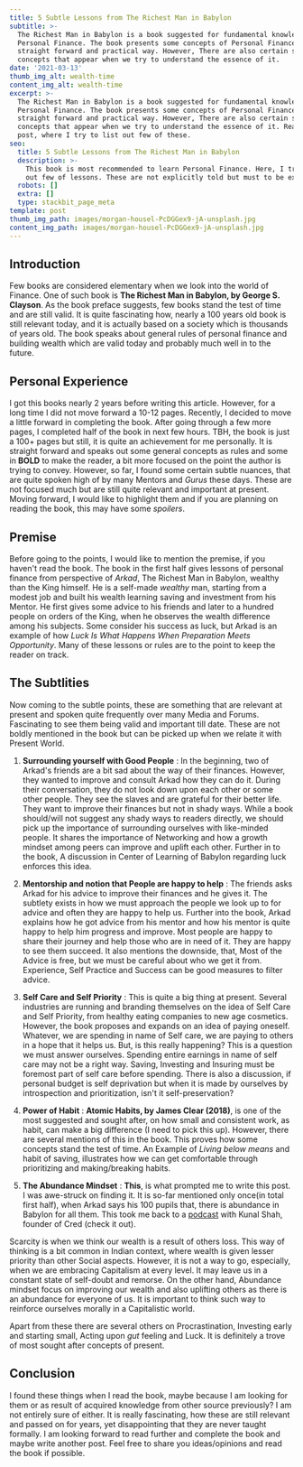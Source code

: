 ```yaml
---
title: 5 Subtle Lessons from The Richest Man in Babylon
subtitle: >-
  The Richest Man in Babylon is a book suggested for fundamental knowledge on
  Personal Finance. The book presents some concepts of Personal Finance in a
  straight forward and practical way. However, There are also certain subtle
  concepts that appear when we try to understand the essence of it.
date: '2021-03-13'
thumb_img_alt: wealth-time
content_img_alt: wealth-time
excerpt: >-
  The Richest Man in Babylon is a book suggested for fundamental knowledge on
  Personal Finance. The book presents some concepts of Personal Finance in a
  straight forward and practical way. However, There are also certain subtle
  concepts that appear when we try to understand the essence of it. Read the
  post, where I try to list out few of these.
seo:
  title: 5 Subtle Lessons from The Richest Man in Babylon
  description: >-
    This book is most recommended to learn Personal Finance. Here, I try to list
    out few of lessons. These are not explicitly told but must to be explored.
  robots: []
  extra: []
  type: stackbit_page_meta
template: post
thumb_img_path: images/morgan-housel-PcDGGex9-jA-unsplash.jpg
content_img_path: images/morgan-housel-PcDGGex9-jA-unsplash.jpg
---
```

## Introduction

Few books are considered elementary when we look into the world of Finance. One of such book is **The Richest Man in Babylon, by George S. Clayson**. As the book preface suggests, few books stand the test of time and are still valid. It is quite fascinating how, nearly a 100 years old book is still relevant today, and it is actually based on a society which is thousands of years old. The book speaks about general rules of personal finance and building wealth which are valid today and probably much well in to the future.

## Personal Experience

I got this books nearly 2 years before writing this article. However, for a long time I did not move forward a 10-12 pages. Recently, I decided to move a little forward in completing the book. After going through a few more pages, I completed half of the book in next few hours. TBH, the book is just a 100+ pages but still, it is quite an achievement for me personally. It is straight forward and speaks out some general concepts as rules and some in **BOLD** to make the reader, a bit more focused on the point the author is trying to convey. However, so far, I found some certain subtle nuances, that are quite spoken high of by many Mentors and *Gurus* these days. These are not focused much but are still quite relevant and important at present. Moving forward, I would like to highlight them and if you are planning on reading the book, this may have some *spoilers*.

## Premise

Before going to the points, I would like to mention the premise, if you haven't read the book. The book in the first half gives lessons of personal finance from perspective of *Arkad*, The Richest Man in Babylon, wealthy than the King himself. He is a self-made *wealthy* man, starting from a modest job and built his wealth learning saving and investment from his Mentor. He first gives some advice to his friends and later to a hundred people on orders of the King, when he observes the wealth difference among his subjects. Some consider his success as luck, but Arkad is an example of how *Luck Is What Happens When Preparation Meets Opportunity*. Many of these lessons or rules are to the point to keep the reader on track.

## The Subtlities

Now coming to the subtle points, these are something that are relevant at present and spoken quite frequently over many Media and Forums. Fascinating to see them being valid and important till date. These are not boldly mentioned in the book but can be picked up when we relate it with Present World.

1.  **Surrounding yourself with Good People** : In the beginning, two of Arkad's friends are a bit sad about the way of their finances. However, they wanted to improve and consult Arkad how they can do it. During their conversation, they do not look down upon each other or some other people. They see the slaves and are grateful for their better life. They want to improve their finances but not in shady ways. While a book should/will not suggest any shady ways to readers directly, we should pick up the importance of surrounding ourselves with like-minded people. It shares the importance of Networking and how a growth mindset among peers can improve and uplift each other. Further in to the book, A discussion in Center of Learning of Babylon regarding luck enforces this idea.

2.  **Mentorship and notion that People are happy to help** : The friends asks Arkad for his advice to improve their finances and he gives it. The subtlety exists in how we must approach the people we look up to for advice and often they are happy to help us. Further into the book, Arkad explains how he got advice from his mentor and how his mentor is quite happy to help him progress and improve. Most people are happy to share their journey and help those who are in need of it. They are happy to see them succeed. It also mentions the downside, that, Most of the Advice is free, but we must be careful about who we get it from. Experience, Self Practice and Success can be good measures to filter advice.

3.  **Self Care and Self Priority** : This is quite a big thing at present. Several industries are running and branding themselves on the idea of Self Care and Self Priority, from healthy eating companies to new age cosmetics. However, the book proposes and expands on an idea of paying oneself. Whatever, we are spending in name of Self care, we are paying to others in a hope that it helps us. But, is this really happening? This is a question we must answer ourselves. Spending entire earnings in name of self care may not be a right way. Saving, Investing and Insuring must be foremost part of self care before spending. There is also a discussion, if personal budget is self deprivation but when it is made by ourselves by introspection and prioritization, isn't it self-preservation?

4.  **Power of Habit** : **Atomic Habits, by James Clear (2018)**, is one of the most suggested and sought after, on how small and consistent work, as habit, can make a big difference (I need to pick this up). However, there are several mentions of this in the book. This proves how some concepts stand the test of time. An Example of *Living below means* and habit of saving, illustrates how we can get comfortable through prioritizing and making/breaking habits.

5.  **The Abundance Mindset** : **This**, is what prompted me to write this post. I was awe-struck on finding it. It is so-far mentioned only once(in total first half), when Arkad says his 100 pupils that, there is abundance in Babylon for all them. This took me back to a [podcast](https://www.youtube.com/watch?v=nH6WUTFmgg8) with Kunal Shah, founder of Cred (check it out).

Scarcity is when we think our wealth is a result of others loss. This way of thinking is a bit common in Indian context, where wealth is given lesser priority than other Social aspects. However, it is not a way to go, especially, when we are embracing Capitalism at every level. It may leave us in a constant state of self-doubt and remorse. On the other hand, Abundance mindset focus on improving our wealth and also uplifting others as there is an abundance for everyone of us. It is important to think such way to reinforce ourselves morally in a Capitalistic world.

Apart from these there are several others on Procrastination, Investing early and starting small, Acting upon *gut* feeling and Luck. It is definitely a trove of most sought after concepts of present.

## Conclusion

I found these things when I read the book, maybe because I am looking for them or as result of acquired knowledge from other source previously? I am not entirely sure of either. It is really fascinating, how these are still relevant and passed on for years, yet disappointing that they are never taught formally. I am looking forward to read further and complete the book and maybe write another post. Feel free to share you ideas/opinions and read the book if possible.
